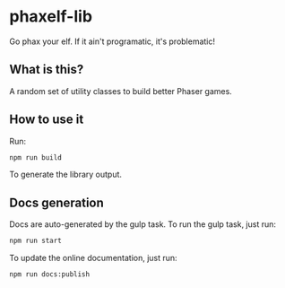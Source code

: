 # phaxelf-lib
Go phax your elf. If it ain't programatic, it's problematic!

## What is this?

A random set of utility classes to build better Phaser games.

## How to use it
Run:

```bash
npm run build
```

To generate the library output.

## Docs generation
Docs are auto-generated by the gulp task. To run the gulp task, just run:

```bash
npm run start
```

To update the online documentation, just run:

```bash
npm run docs:publish
```

